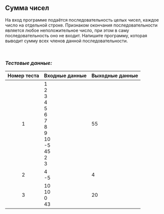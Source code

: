 ## Сумма чисел

На вход программе подаётся последовательность целых чисел, каждое число на отдельной строке. Признаком окончания последовательности является любое неположительное число, при этом в саму последовательность оно не входит. Напишите программу, которая выводит сумму всех членов данной последовательности.

<br>

### *Тестовые данные:*

| Номер теста | Входные данные                                                                    | Выходные данные |
|:-----------:|-----------------------------------------------------------------------------------|-----------------|
|      1      | 1<br>2<br>3<br>4<br>5<br>6<br>7<br>8<br>9<br>10<br>-5<br>45<br>2<br>3             | 55              |
|      2      | 4<br>-5                                                                           | 4               |
|      3      | 10<br>10<br>0<br>43                                                               | 20              |